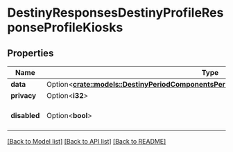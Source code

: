 # DestinyResponsesDestinyProfileResponseProfileKiosks

## Properties

Name | Type | Description | Notes
------------ | ------------- | ------------- | -------------
**data** | Option<[**crate::models::DestinyPeriodComponentsPeriodKiosksPeriodDestinyKiosksComponent**](Destiny.Components.Kiosks.DestinyKiosksComponent.md)> |  | [optional]
**privacy** | Option<**i32**> |  | [optional]
**disabled** | Option<**bool**> | If true, this component is disabled. | [optional]

[[Back to Model list]](../README.md#documentation-for-models) [[Back to API list]](../README.md#documentation-for-api-endpoints) [[Back to README]](../README.md)


